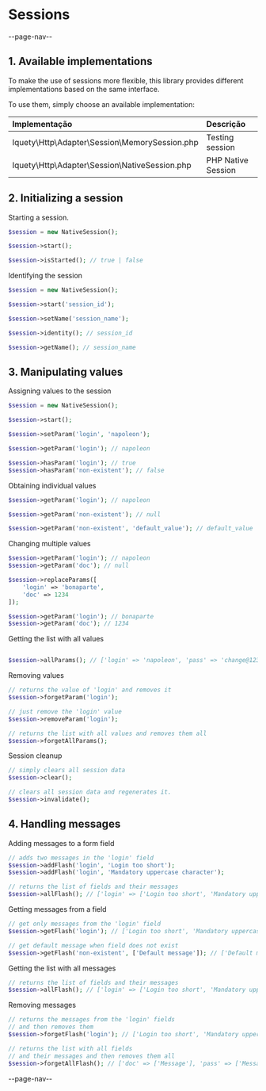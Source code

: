 # Sessions

--page-nav--

## 1. Available implementations

To make the use of sessions more flexible, this library provides different implementations based on the same interface.

To use them, simply choose an available implementation:

| Implementação | Descrição |
|:-- |:-- |
| Iquety\Http\Adapter\Session\MemorySession.php | Testing session |
| Iquety\Http\Adapter\Session\NativeSession.php | PHP Native Session |

## 2. Initializing a session

Starting a session.

```php
$session = new NativeSession();

$session->start();

$session->isStarted(); // true | false
```

Identifying the session

```php
$session = new NativeSession();

$session->start('session_id');

$session->setName('session_name');

$session->identity(); // session_id

$session->getName(); // session_name
```

## 3. Manipulating values

Assigning values ​​to the session

```php
$session = new NativeSession();

$session->start();

$session->setParam('login', 'napoleon');

$session->getParam('login'); // napoleon

$session->hasParam('login'); // true
$session->hasParam('non-existent'); // false
```

Obtaining individual values

```php
$session->getParam('login'); // napoleon

$session->getParam('non-existent'); // null

$session->getParam('non-existent', 'default_value'); // default_value
```

Changing multiple values

```php
$session->getParam('login'); // napoleon
$session->getParam('doc'); // null

$session->replaceParams([
    'login' => 'bonaparte',
    'doc' => 1234
]);

$session->getParam('login'); // bonaparte
$session->getParam('doc'); // 1234
```

Getting the list with all values

```php

$session->allParams(); // ['login' => 'napoleon', 'pass' => 'change@123']
```

Removing values

```php
// returns the value of 'login' and removes it
$session->forgetParam('login');

// just remove the 'login' value
$session->removeParam('login');

// returns the list with all values ​​and removes them all
$session->forgetAllParams();
```

Session cleanup

```php
// simply clears all session data
$session->clear();

// clears all session data and regenerates it.
$session->invalidate();
```

## 4. Handling messages

Adding messages to a form field

```php
// adds two messages in the 'login' field
$session->addFlash('login', 'Login too short');
$session->addFlash('login', 'Mandatory uppercase character');

// returns the list of fields and their messages
$session->allFlash(); // ['login' => ['Login too short', 'Mandatory uppercase character']]
```

Getting messages from a field

```php
// get only messages from the 'login' field
$session->getFlash('login'); // ['Login too short', 'Mandatory uppercase character']

// get default message when field does not exist
$session->getFlash('non-existent', ['Default message']); // ['Default message']
```

Getting the list with all messages

```php
// returns the list of fields and their messages
$session->allFlash(); // ['login' => ['Login too short', 'Mandatory uppercase character']]
```

Removing messages

```php
// returns the messages from the 'login' fields
// and then removes them
$session->forgetFlash('login'); // ['Login too short', 'Mandatory uppercase character']

// returns the list with all fields
// and their messages and then removes them all
$session->forgetAllFlash(); // ['doc' => ['Message'], 'pass' => ['Message']]
```

--page-nav--

